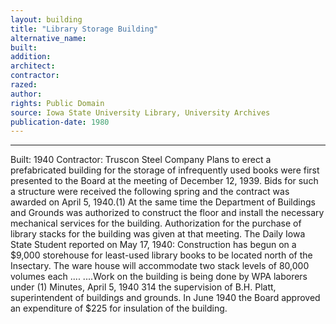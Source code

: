 ```yaml
---
layout: building
title: "Library Storage Building"
alternative_name: 
built: 
addition:
architect: 
contractor: 
razed: 
author:
rights: Public Domain
source: Iowa State University Library, University Archives
publication-date: 1980 
---
```

---

Built: 1940 Contractor: Truscon Steel Company 
Plans to erect a prefabricated building for the storage of infrequently used books were first presented to the Board at the meeting of December 12, 1939. Bids for such a structure were received the following spring and the contract was awarded on April 5, 1940.(1) At the same time the Department of Buildings and Grounds was authorized to construct the floor and install the necessary mechanical services for the building. 
Authorization for the purchase of library stacks for the building was 
given at that meeting. 
The Daily Iowa State Student reported on May 17, 1940: 
Construction has begun on a $9,000 storehouse for least-used library books to be located north of the Insectary. The ware house will accommodate two stack levels of 80,000 volumes each .... ....Work on the building is being done by WPA laborers under 
(1) Minutes, April 5, 1940 
314 
the supervision of B.H. Platt, superintendent of buildings and grounds. 
In June 1940 the Board approved an expenditure of $225 for insulation of the building.